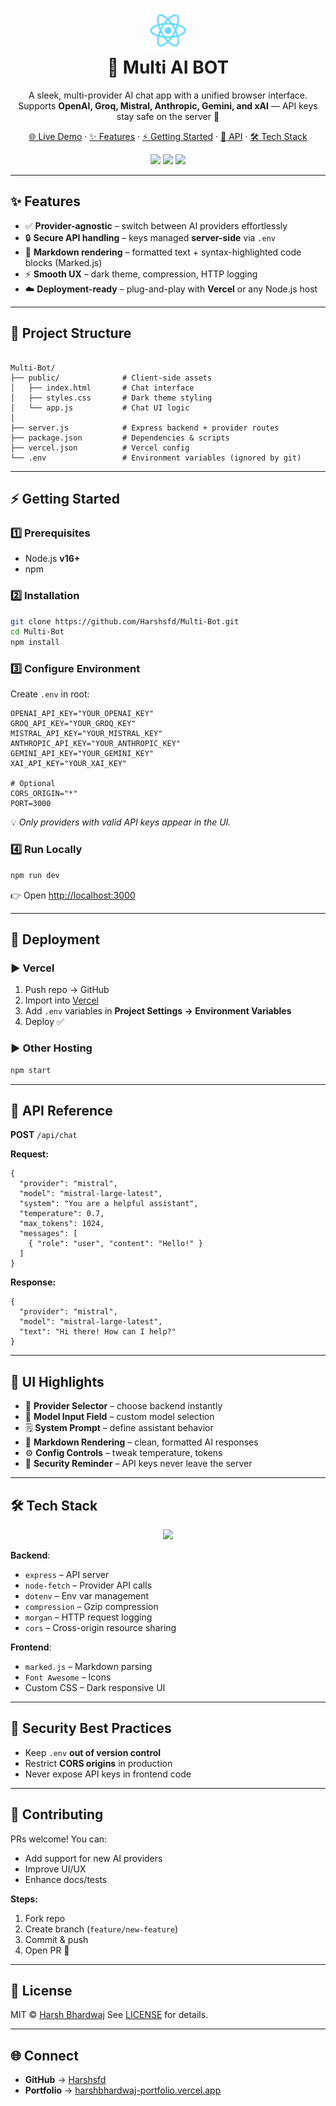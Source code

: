 <h1 align="center">
  <img src="https://raw.githubusercontent.com/github/explore/main/topics/react/react.png" width="70" />
  <br />
  🤖 Multi AI BOT
</h1>

<p align="center">
  A sleek, multi-provider AI chat app with a unified browser interface.<br/>
  Supports <b>OpenAI, Groq, Mistral, Anthropic, Gemini, and xAI</b> — API keys stay safe on the server 🚀
</p>

<p align="center">
  <a href="https://multi-bot-fawn.vercel.app" target="_blank">🌐 Live Demo</a> ·
  <a href="#-features">✨ Features</a> ·
  <a href="#-getting-started">⚡ Getting Started</a> ·
  <a href="#-api-reference">📡 API</a> ·
  <a href="#-tech-stack">🛠 Tech Stack</a>
</p>

<p align="center">
  <img src="https://img.shields.io/badge/Status-Live-brightgreen?style=for-the-badge" />
  <img src="https://img.shields.io/badge/Made%20With-Node.js-blue?style=for-the-badge&logo=node.js" />
  <img src="https://img.shields.io/badge/Deployed%20On-Vercel-black?style=for-the-badge&logo=vercel" />
</p>

---

## ✨ Features

- ✅ **Provider-agnostic** – switch between AI providers effortlessly  
- 🔒 **Secure API handling** – keys managed **server-side** via `.env`  
- 📝 **Markdown rendering** – formatted text + syntax-highlighted code blocks (Marked.js)  
- ⚡ **Smooth UX** – dark theme, compression, HTTP logging  
- ☁️ **Deployment-ready** – plug-and-play with **Vercel** or any Node.js host  

---

## 📂 Project Structure

```

Multi-Bot/
├── public/              # Client-side assets
│   ├── index.html       # Chat interface
│   ├── styles.css       # Dark theme styling
│   └── app.js           # Chat UI logic
│
├── server.js            # Express backend + provider routes
├── package.json         # Dependencies & scripts
├── vercel.json          # Vercel config
└── .env                 # Environment variables (ignored by git)

````

---

## ⚡ Getting Started

### 1️⃣ Prerequisites
- Node.js **v16+**
- npm

### 2️⃣ Installation
```bash
git clone https://github.com/Harshsfd/Multi-Bot.git
cd Multi-Bot
npm install
````

### 3️⃣ Configure Environment

Create `.env` in root:

```env
OPENAI_API_KEY="YOUR_OPENAI_KEY"
GROQ_API_KEY="YOUR_GROQ_KEY"
MISTRAL_API_KEY="YOUR_MISTRAL_KEY"
ANTHROPIC_API_KEY="YOUR_ANTHROPIC_KEY"
GEMINI_API_KEY="YOUR_GEMINI_KEY"
XAI_API_KEY="YOUR_XAI_KEY"

# Optional
CORS_ORIGIN="*"
PORT=3000
```

💡 *Only providers with valid API keys appear in the UI.*

### 4️⃣ Run Locally

```bash
npm run dev
```

👉 Open [http://localhost:3000](http://localhost:3000)

---

## 🚀 Deployment

### ▶ Vercel

1. Push repo → GitHub
2. Import into [Vercel](https://vercel.com)
3. Add `.env` variables in **Project Settings → Environment Variables**
4. Deploy ✅

### ▶ Other Hosting

```bash
npm start
```

---

## 📡 API Reference

**POST** `/api/chat`

**Request:**

```jsonc
{
  "provider": "mistral",
  "model": "mistral-large-latest",
  "system": "You are a helpful assistant",
  "temperature": 0.7,
  "max_tokens": 1024,
  "messages": [
    { "role": "user", "content": "Hello!" }
  ]
}
```

**Response:**

```jsonc
{
  "provider": "mistral",
  "model": "mistral-large-latest",
  "text": "Hi there! How can I help?"
}
```

---

## 🎨 UI Highlights

* 🎯 **Provider Selector** – choose backend instantly
* 🧩 **Model Input Field** – custom model selection
* 🗒 **System Prompt** – define assistant behavior
* 📝 **Markdown Rendering** – clean, formatted AI responses
* ⚙️ **Config Controls** – tweak temperature, tokens
* 🔐 **Security Reminder** – API keys never leave the server

---

## 🛠 Tech Stack

<p align="center">
  <img src="https://skillicons.dev/icons?i=nodejs,express,js,html,css,vercel,git,github" />
</p>

**Backend**:

* `express` – API server
* `node-fetch` – Provider API calls
* `dotenv` – Env var management
* `compression` – Gzip compression
* `morgan` – HTTP request logging
* `cors` – Cross-origin resource sharing

**Frontend**:

* `marked.js` – Markdown parsing
* `Font Awesome` – Icons
* Custom CSS – Dark responsive UI

---

## 🔐 Security Best Practices

* Keep `.env` **out of version control**
* Restrict **CORS origins** in production
* Never expose API keys in frontend code

---

## 🤝 Contributing

PRs welcome! You can:

* Add support for new AI providers
* Improve UI/UX
* Enhance docs/tests

**Steps:**

1. Fork repo
2. Create branch (`feature/new-feature`)
3. Commit & push
4. Open PR 🎉

---

## 📜 License

MIT © [Harsh Bhardwaj](https://github.com/Harshsfd)
See [LICENSE](LICENSE) for details.

---

## 🌐 Connect

* **GitHub** → [Harshsfd](https://github.com/Harshsfd)
* **Portfolio** → [harshbhardwaj-portfolio.vercel.app](https://harshbhardwaj-portfolio.vercel.app)

```
